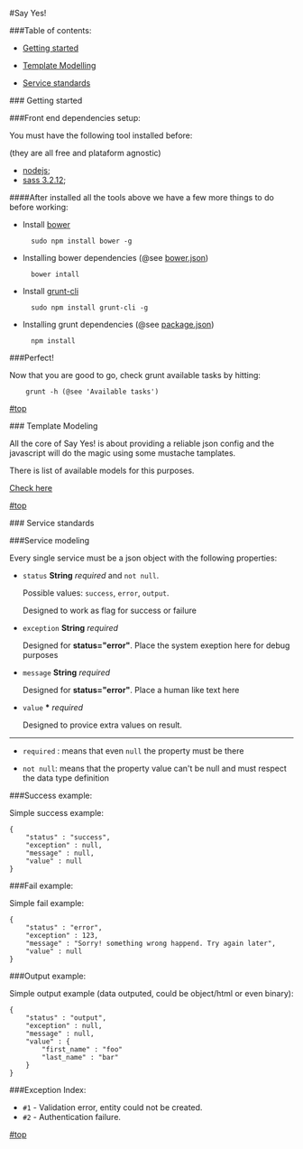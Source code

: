 #<a name="top"></a>Say Yes!

###Table of contents:

- [Getting started](#gs)

- [Template Modelling](#dm)

- [Service standards](#ss)

##<a name="gs"># </a>Getting started

###Front end dependencies setup:

You must have the following tool installed before:

(they are all free and plataform agnostic)

- [nodejs](http://nodejs.org/download/);
- [sass 3.2.12](http://sass-lang.com/);

####After installed all the tools above we have a few more things to do before working:

- Install [bower](http://bower.io/)

		sudo npm install bower -g

- Installing bower dependencies (@see [bower.json](bower.json))

		bower intall

- Install [grunt-cli](http://gruntjs.com/getting-started/)

		sudo npm install grunt-cli -g

- Installing grunt dependencies (@see [package.json](package.json))

		npm install

###Perfect!

Now that you are good to go, check grunt available tasks by hitting:

		grunt -h (@see 'Available tasks')

[#top](#top)

##<a name="dm"># </a>Template Modeling

All the core of Say Yes! is about providing a reliable json config and the javascript will do the magic using some mustache tamplates.

There is list of available models for this purposes.

[Check here](https://github.com/sayyesassistant/sayyes/blob/master/static/templates/README.md)

[#top](#top)

##<a name="ss"># </a>Service standards

###Service modeling

Every single service must be a json object with the following properties:

- `status` **String** *required* and `not null`.

	Possible values: `success`, `error`, `output`.
	
	Designed to work as flag for success or failure

- `exception` **String** *required*

	Designed for **status="error"**. Place the system exeption here for debug purposes

- `message` **String** *required*

	Designed for **status="error"**. Place a human like text here

- `value` **\*** *required*

	Designed to provice extra values on result.

---

* `required` : means that even `null` the property must be there

* `not null`: means that the property value can't be null and must respect the data type definition

###Success example:

Simple success example:

	{
		"status" : "success",
		"exception" : null,
		"message" : null,
		"value" : null
	}

###Fail example:

Simple fail example:

	{
		"status" : "error",
		"exception" : 123,
		"message" : "Sorry! something wrong happend. Try again later",
		"value" : null
	}

###Output example:

Simple output example (data outputed, could be object/html or even binary):

	{
		"status" : "output",
		"exception" : null,
		"message" : null,
		"value" : {
			"first_name" : "foo"
			"last_name" : "bar"
		}
	}

###Exception Index:

* `#1` - Validation error, entity could not be created.
* `#2` - Authentication failure.

[#top](#top)